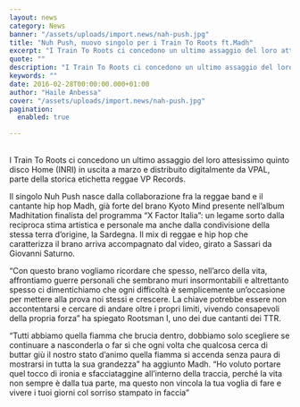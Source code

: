 ```yaml
---
layout: news
category: News
banner: "/assets/uploads/import.news/nah-push.jpg"
title: "Nuh Push, nuovo singolo per i Train To Roots ft.Madh"
excerpt: "I Train To Roots ci concedono un ultimo assaggio del loro attesissimo quinto disco Home (INRI) in uscita a marzo e distribuito digitalmente da VPAL, parte della storica etichetta reggae VP Records. Il singolo Nuh Push nasce dalla collaborazione fra la reggae band e il cantante hip hop Madh, già forte del brano Kyoto Mind [&hellip"
quote: ""
description: "I Train To Roots ci concedono un ultimo assaggio del loro attesissimo quinto disco Home (INRI) in uscita a marzo e distribuito digitalmente da VPAL, parte della storica etichetta reggae VP Records. Il singolo Nuh Push nasce dalla collaborazione fra la reggae band e il cantante hip hop Madh, già forte del brano Kyoto Mind [&hellip"
keywords: ""
date: 2016-02-28T00:00:00.000+01:00
author: "Haile Anbessa"
cover: "/assets/uploads/import.news/nah-push.jpg"
pagination:
  enabled: true

---
```


[](https://hotmc.com/wp-content/uploads/2016/02/nah-push.jpg)  
I Train To Roots ci concedono un ultimo assaggio del loro attesissimo quinto disco Home (INRI) in uscita a marzo e distribuito digitalmente da VPAL, parte della storica etichetta reggae VP Records.

Il singolo Nuh Push nasce dalla collaborazione fra la reggae band e il cantante hip hop Madh, già forte del brano Kyoto Mind presente nell’album Madhitation finalista del programma “X Factor Italia”: un legame sorto dalla reciproca stima artistica e personale ma anche dalla condivisione della stessa terra d’origine, la Sardegna. Il mix di reggae e hip hop che caratterizza il brano arriva accompagnato dal video, girato a Sassari da Giovanni Saturno.

“Con questo brano vogliamo ricordare che spesso, nell’arco della vita, affrontiamo guerre personali che sembrano muri insormontabili e altrettanto spesso ci dimentichiamo che ogni difficoltà è semplicemente un’occasione per mettere alla prova noi stessi e crescere. La chiave potrebbe essere non accontentarsi e cercare di andare oltre i propri limiti, vivendo consapevoli della propria forza” ha spiegato Rootsman I, uno dei due cantanti dei TTR.

“Tutti abbiamo quella fiamma che brucia dentro, dobbiamo solo scegliere se continuare a nasconderla o far sì che ogni volta che qualcosa cerca di buttar giù il nostro stato d’animo quella fiamma si accenda senza paura di mostrarsi in tutta la sua grandezza” ha aggiunto Madh. “Ho voluto portare quel tocco di ironia e sfacciataggine all’interno della traccia, perché la vita non sempre è dalla tua parte, ma questo non vincola la tua voglia di fare e vivere i tuoi giorni col sorriso stampato in faccia”